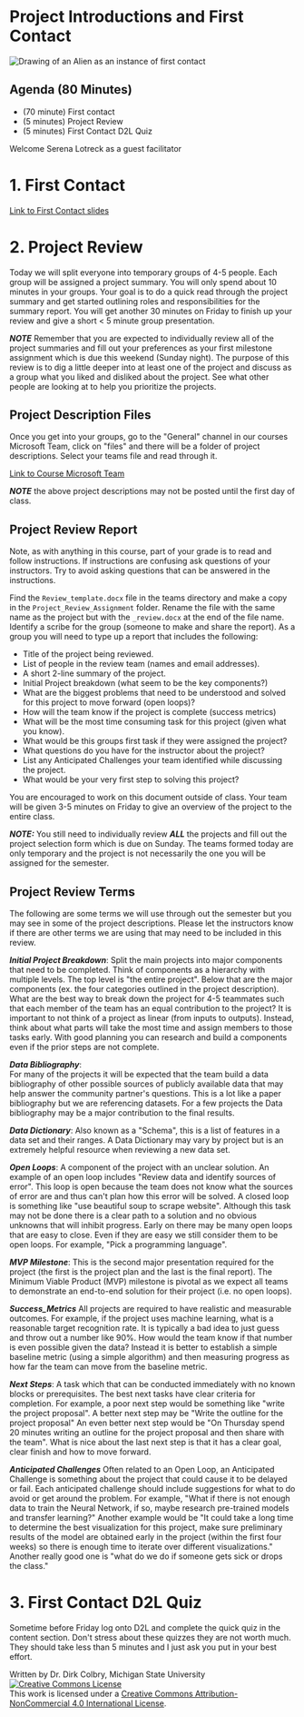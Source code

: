 #  Project Introductions and First Contact


![Drawing of an Alien as an instance of first contact](https://lh6.googleusercontent.com/QaFKjplF03tmwvNIqhoHE1H5q-ntqNx6Bbc5fm5_b1KmUiJwPBq6y4KSQDFjrK4adxJozhjTeMlt68CtEKGpW_eFiO3-7k53xnU5JqIU9maUk_LR_82mMPfqqBwjnUkNMw=w488)


## Agenda (80 Minutes)

- (70 minute) First contact
- (5 minutes) Project Review
- (5 minutes) First Contact D2L Quiz

Welcome Serena Lotreck as a guest facilitator


# 1. First Contact

[Link to First Contact slides](https://docs.google.com/presentation/d/19Ai35DTNmqjgeKytnT84bsFknKb3eEO1itVMCOEqP3w/edit?usp=sharing)

# 2. Project Review

Today we will split everyone into temporary groups of 4-5 people.  Each group will be assigned a project summary.  You will only spend about 10 minutes in your groups.  Your goal is to do a quick read through the project summary and get started outlining roles and responsibilities for the summary report.  You will get another 30 minutes on Friday to finish up your review and give a short < 5 minute group presentation.  

 **_NOTE_**  Remember that you are expected to individually review all of the project summaries and fill out your preferences as your first milestone assignment which is due this weekend (Sunday night).  The purpose of this review is to dig a little deeper into at least one of the project and discuss as a group what you liked and disliked about the project. See what other people are looking at to help you prioritize the projects. 

## Project Description Files

Once you get into your groups, go to the "General" channel in our courses Microsoft Team, click on "files" and there will be a folder of project descriptions.  Select your teams file and read through it. 

[Link to Course Microsoft Team](https://teams.microsoft.com/l/team/19%3AzTqC29ZVR8mf5gimuO2055kdrX7xkq_vFxwG6mzkgJ41%40thread.tacv2/conversations?groupId=3b3f1bb8-a5c4-400e-b896-abe77ff3eaf5&tenantId=22177130-642f-41d9-9211-74237ad5687d)

 **_NOTE_** the above project descriptions may not be posted until the first day of class.

## Project Review Report

Note, as with anything in this course, part of your grade is to read and follow instructions.
If instructions are confusing ask questions of your instructors. Try to avoid asking questions
that can be answered in the instructions.

Find the ```Review_template.docx``` file in the teams directory and make a copy in the
```Project_Review_Assignment``` folder. Rename the file  with the same name as the project but
with the ```_review.docx``` at the end of the file name.  Identify a scribe for the group
(someone to make and share the report). As a group you will need to type up a report that includes the following:

- Title of the project being reviewed.
- List of people in the review team (names and email addresses). 
- A short 2-line summary of the project. 
- Initial Project breakdown (what seem to be the key components?)
- What are the biggest problems that need to be understood and solved for this project to move forward (open loops)?
- How will the team know if the project is complete (success metrics)
- What will be the most time consuming task for this project (given what you know).
- What would be this groups first task if they were assigned the project?
- What questions do you have for the instructor about the project?
- List any Anticipated Challenges your team identified while discussing the project.
- What would be your very first step to solving this project? 


You are encouraged to work on this document outside of class. Your team will be given 3-5 minutes on Friday to give an overview of the project to the entire class. 

**_NOTE:_** You still need to individually review **_ALL_** the projects and fill out the project selection form which is due on Sunday. The teams formed today are only temporary and the project is not necessarily the one you will be assigned for the semester.

## Project Review Terms

The following are some terms we will use through out the semester but you may see in some of the project descriptions. Please let the instructors know if there are other terms we are using that may need to be included in this review.

**_Initial Project Breakdown_**: Split the main projects into major components that need to be completed.  Think of components as a hierarchy with multiple levels. The top level is "the entire project". Below that are the major components (ex. the four categories outlined in the project description). What are the best way to break down the project for 4-5 teammates such that each member of the team has an equal contribution to the project?  It is important to not think of a project as linear (from inputs to outputs).  Instead, think about what parts will take the most time and assign members to those tasks early. With good planning you can research and build a components even if the prior steps are not complete. 

**_Data Bibliography_**:  
For many of the projects it will be expected that the team build a data bibliography of other possible sources of publicly available data that may help answer the community partner's questions.   This is a lot like a paper bibliography but we are referencing datasets. For a few projects the Data bibliography may be a major contribution to the final results. 

**_Data Dictionary_**: Also known as a "Schema", this is a list of features in a data set and their ranges. A Data Dictionary may vary by project but is an extremely helpful resource when reviewing a new data set. 

**_Open Loops_**:  A component of the project with an unclear solution.  An example of an open loop includes "Review data and identify sources of error".  This loop is open because the team does not know what the sources of error are and thus can't plan how this error will be solved.  A closed loop is something like "use beautiful soup to scrape website".  Although this task may not be done there is a clear path to a solution and no obvious unknowns that will inhibit progress.  Early on there may be many open loops that are easy to close. Even if they are easy we still consider them to be open loops. For example, "Pick a programming language".

**_MVP Milestone_**: This is the second major presentation required for the project (the first is the project plan and the last is the final report).  The Minimum Viable Product (MVP) milestone is pivotal as we expect all teams to demonstrate an end-to-end solution for their project (i.e. no open loops).

**_Success_Metrics_** All projects are required to have realistic and measurable outcomes. For example, if the project uses machine learning, what is a reasonable target recognition rate. It is typically a bad idea to just guess and throw out a number like 90%. How would the team know if that number is even possible given the data?  Instead it is better to establish a simple baseline metric (using a simple algorithm) and then measuring progress as how far the team can move from the baseline metric.  

**_Next Steps_**:  A task which that can be conducted immediately with no known blocks or prerequisites.  The best next tasks have clear criteria for completion. For example, a poor next step would be something like "write the project proposal".  A better next step may be "Write the outline for the project proposal" An even better next step would be "On Thursday spend 20 minutes writing an outline for the project proposal and then share with the team". What is nice about the last next step is that it has a clear goal, clear finish and how to move forward. 

**_Anticipated Challenges_** Often related to an Open Loop, an Anticipated Challenge is something about the project that could cause it to be delayed or fail.  Each anticipated challenge should include suggestions for what to do avoid or get around the problem.  For example, "What if there is not enough data to train the Neural Network, if so, maybe research pre-trained models and transfer learning?"  Another example would be "It could take a long time to determine the best visualization for this project, make sure preliminary results of the model are obtained early in the project (within the first four weeks) so there is enough time to iterate over different visualizations."  Another really good one is "what do we do if someone gets sick or drops the class."



# 3. First Contact D2L Quiz
Sometime before Friday log onto D2L and complete the quick quiz in the content section. Don't stress about these quizzes they are not worth much. They should take less than 5 minutes and I just ask you put in your best effort. 

Written by Dr. Dirk Colbry, Michigan State University
<a rel="license" href="http://creativecommons.org/licenses/by-nc/4.0/"><img alt="Creative Commons License" style="border-width:0" src="https://i.creativecommons.org/l/by-nc/4.0/88x31.png" /></a><br />This work is licensed under a <a rel="license" href="http://creativecommons.org/licenses/by-nc/4.0/">Creative Commons Attribution-NonCommercial 4.0 International License</a>.
